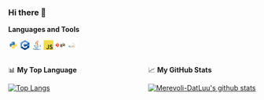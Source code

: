 ### Hi there 👋

<!--
**Merevoli-DatLuu/Merevoli-DatLuu** is a ✨ _special_ ✨ repository because its `README.md` (this file) appears on your GitHub profile.

Here are some ideas to get you started:

- 🔭 I’m currently working on ...
- 🌱 I’m currently learning ...
- 👯 I’m looking to collaborate on ...
- 🤔 I’m looking for help with ...
- 💬 Ask me about ...
- 📫 How to reach me: ...
- 😄 Pronouns: ...
- ⚡ Fun fact: ...
-->

**Languages and Tools**

<code><img height="20" src="https://raw.githubusercontent.com/github/explore/80688e429a7d4ef2fca1e82350fe8e3517d3494d/topics/python/python.png"></code>
<code><img height="20" src="https://raw.githubusercontent.com/github/explore/80688e429a7d4ef2fca1e82350fe8e3517d3494d/topics/cpp/cpp.png"></code>
<code><img height="20" src="https://raw.githubusercontent.com/github/explore/80688e429a7d4ef2fca1e82350fe8e3517d3494d/topics/java/java.png"></code>
<code><img height="20" src="https://raw.githubusercontent.com/github/explore/80688e429a7d4ef2fca1e82350fe8e3517d3494d/topics/javascript/javascript.png"></code>
<code><img height="20" src="https://raw.githubusercontent.com/github/explore/80688e429a7d4ef2fca1e82350fe8e3517d3494d/topics/git/git.png"></code>
<code><img height="20" src="https://raw.githubusercontent.com/github/explore/80688e429a7d4ef2fca1e82350fe8e3517d3494d/topics/mysql/mysql.png"></code>

<div style = "position: relative">
  <div style = "position: relative; float: left;">
  
  📊 **My Top Language**

  [![Top Langs](https://github-readme-stats.vercel.app/api/top-langs/?username=Merevoli-DatLuu)](https://github.com/Merevoli-DatLuu)

  </div>

  <div style = "position: relative; float: right;">
  
  📈 **My GitHub Stats**

  [![Merevoli-DatLuu's github stats](https://github-readme-stats.vercel.app/api?username=Merevoli-DatLuu&show_icons=true&theme=gotham)](https://github.com/Merevoli-DatLuu)
  
  </div>
</div>
